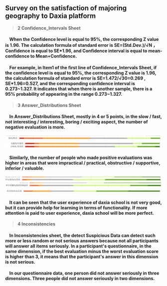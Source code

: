 ## Survey on the satisfaction of majoring geography to Daxia platform







>**2 Confidence_Intervals Sheet**   

#### &nbsp;&nbsp;&nbsp;&nbsp;When the Confidence level is equal to 95%, the corresponding Z value is 1.96. The calculation formula of standard error is SE=(Std.Dev.)/√N ，Confidence is equal to SE\*1.96, and Confidence interval is equal to mean-confidence to Mean+Confidence.

#### &nbsp;&nbsp;&nbsp;&nbsp;For example, in Item1 of the first line of Confidence_Intervals Sheet, if the confidence level is equal to 95%, the corresponding Z value is 1.96, the calculation formula of standard error is SE=1.472/√30=0.269 , SE\*1.96=0.527, and the corresponding confidence interval is 0.273\~1.327. It indicates that when there is another sample, there is a 95% probability of appearing in the range 0.273\~1.327.

>**3 Answer_Distributions Sheet** 

#### &nbsp;&nbsp;&nbsp;&nbsp;In Answer_Distributions Sheet, mostly in 4 or 5 points, in the slow / fast, not interesting / interesting, boring / exciting aspect, the number of negative evaluation is more.

<img src="./images/Answer_Distributions1.png" />

<img src="./images/Answer_Distributions2.png" />

#### &nbsp;&nbsp;&nbsp;&nbsp;Similarly, the number of people who made positive evaluations was higher in areas that were impractical / practical, obstructive / supportive, inferior / valuable.

<img src="./images/Answer_Distributions3.png" />

<img src="./images/Answer_Distributions4.png" />

<img src="./images/Answer_Distributions5.png" />

#### &nbsp;&nbsp;&nbsp;&nbsp;It can be seen that the user experience of daxia school is not very good, but it can provide help for learning in terms of functionality. If more attention is paid to user experience, daxia school will be more perfect.

>**4 Inconsistencies**
#### &nbsp;&nbsp;&nbsp;&nbsp;In Inconsistencies sheet, the detect Suspicious Data can detect such more or less random or not serious answers because not all participants will answer all items seriously. In a participant's questionnaire, in the same dimension, if the best evaluation minus the worst evaluation score is higher than 3, it means that the participant's answer in this dimension is not serious.
#### &nbsp;&nbsp;&nbsp;&nbsp;In our questionnaire data, one person did not answer seriously in three dimensions. Three people did not answer seriously in two dimensions.



